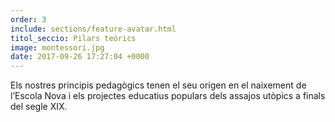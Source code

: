```yaml
---
order: 3
include: sections/feature-avatar.html
titol_seccio: Pilars teòrics
image: montessori.jpg
date: 2017-09-26 17:27:04 +0000
---
```

Els nostres principis pedagògics tenen el seu origen en el naixement de l’Escola Nova i els projectes educatius populars dels assajos utòpics a finals del segle XIX.
